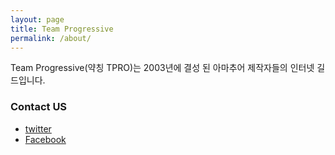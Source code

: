 ```yaml
---
layout: page
title: Team Progressive
permalink: /about/
---
```


Team Progressive(약칭 TPRO)는 2003년에 결성 된 아마추어 제작자들의 인터넷 길드입니다. 

### Contact US

- [twitter](http://twitter.com/tpro_)
- [Facebook](http://facebook.com/createTPRO)